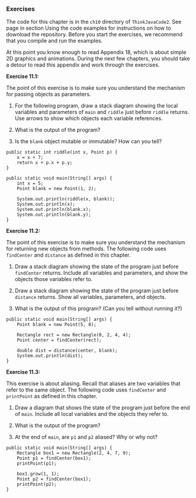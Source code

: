 ###  Exercises


The code for this chapter is in the `ch10` directory of `ThinkJavaCode2`.
See page in section Using the code examples for instructions on how to download the repository.
Before you start the exercises, we recommend that you compile and run the examples.

At this point you know enough to read Appendix 18, which is about simple 2D graphics and animations.
During the next few chapters, you should take a detour to read this appendix and work through the exercises.


**Exercise 11.1:**

The point of this exercise is to make sure you understand the mechanism for passing objects as parameters.



1.  For the following program, draw a stack diagram showing the local variables and parameters of `main` and `riddle` just before `riddle` returns.
Use arrows to show which objects each variable references.

1.  What is the output of the program?

1.  Is the `blank` object mutable or immutable?
How can you tell?


```code
public static int riddle(int x, Point p) {
    x = x + 7;
    return x + p.x + p.y;
}
```

```code
public static void main(String[] args) {
    int x = 5;
    Point blank = new Point(1, 2);

    System.out.println(riddle(x, blank));
    System.out.println(x);
    System.out.println(blank.x);
    System.out.println(blank.y);
}
```




**Exercise 11.2:**

The point of this exercise is to make sure you understand the mechanism for returning new objects from methods.
The following code uses `findCenter` and `distance` as defined in this chapter.



1.  Draw a stack diagram showing the state of the program just before `findCenter` returns.
Include all variables and parameters, and show the objects those variables refer to.

1.  Draw a stack diagram showing the state of the program just before `distance` returns.
Show all variables, parameters, and objects.

1.  What is the output of this program?
(Can you tell without running it?)


```code
public static void main(String[] args) {
    Point blank = new Point(5, 8);

    Rectangle rect = new Rectangle(0, 2, 4, 4);
    Point center = findCenter(rect);

    double dist = distance(center, blank);
    System.out.println(dist);
}
```




**Exercise 11.3:**

This exercise is about aliasing.
Recall that aliases are two variables that refer to the same object.
The following code uses `findCenter` and `printPoint` as defined in this chapter.



1.  Draw a diagram that shows the state of the program just before the end of `main`.
Include all local variables and the objects they refer to.

1.  What is the output of the program?

1.  At the end of `main`, are `p1` and `p2` aliased?
Why or why not?


```code
public static void main(String[] args) {
    Rectangle box1 = new Rectangle(2, 4, 7, 9);
    Point p1 = findCenter(box1);
    printPoint(p1);

    box1.grow(1, 1);
    Point p2 = findCenter(box1);
    printPoint(p2);
}
```